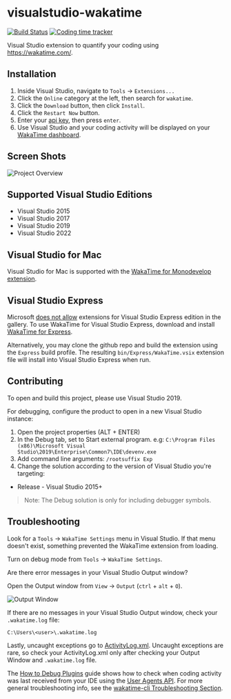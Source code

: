 # visualstudio-wakatime

[![Build Status](https://ci.appveyor.com/api/projects/status/pwyxjwo2q78ao3jl/branch/master?svg=true)](https://ci.appveyor.com/project/alanhamlett/visualstudio-wakatime/branch/master)
[![Coding time tracker](https://wakatime.com/badge/github/wakatime/visualstudio-wakatime.svg)](https://wakatime.com/badge/github/wakatime/visualstudio-wakatime)

Visual Studio extension to quantify your coding using <https://wakatime.com/>.

## Installation

1. Inside Visual Studio, navigate to `Tools` → `Extensions...`
2. Click the `Online` category at the left, then search for `wakatime`.
3. Click the `Download` button, then click `Install`.
4. Click the `Restart Now` button.
5. Enter your [api key](https://wakatime.com/settings#apikey), then press `enter`.
6. Use Visual Studio and your coding activity will be displayed on your [WakaTime dashboard](https://wakatime.com).

## Screen Shots

![Project Overview](Dev17/Assets/dashboard.png)

## Supported Visual Studio Editions

* Visual Studio 2015
* Visual Studio 2017
* Visual Studio 2019
* Visual Studio 2022

## Visual Studio for Mac

Visual Studio for Mac is supported with the [WakaTime for Monodevelop extension][monodevelop].

## Visual Studio Express

Microsoft [does not allow][express article] extensions for Visual Studio Express edition in the gallery.
To use WakaTime for Visual Studio Express, download and install [WakaTime for Express][latest release].

Alternatively, you may clone the github repo and build the extension using the `Express` build profile.
The resulting `bin/Express/WakaTime.vsix` extension file will install into Visual Studio Express when run.

## Contributing

To open and build this project, please use Visual Studio 2019.

For debugging, configure the product to open in a new Visual Studio instance:

1. Open the project properties (ALT + ENTER)
2. In the Debug tab, set to Start external program. e.g: ```C:\Program Files (x86)\Microsoft Visual Studio\2019\Enterprise\Common7\IDE\devenv.exe```
3. Add command line arguments: ```/rootsuffix Exp```
4. Change the solution according to the version of Visual Studio you're targeting:

* Release - Visual Studio 2015+

> Note: The Debug solution is only for including debugger symbols.

[latest release]: https://github.com/wakatime/visualstudio-wakatime/releases/latest
[legacy extension]: https://marketplace.visualstudio.com/items?itemName=WakaTime.WakaTime2010
[express article]: https://visualstudiomagazine.com/articles/2014/05/21/no-extensions-for-visual-studio-express.aspx

## Troubleshooting

Look for a `Tools` → `WakaTime Settings` menu in Visual Studio.
If that menu doesn't exist, something prevented the WakaTime extension from loading.

Turn on debug mode from `Tools` → `WakaTime Settings`.

Are there error messages in your Visual Studio Output window?

Open the Output window from `View` → `Output` (`ctrl` + `alt` + `O`).

![Output Window](Dev17/Assets/output-window.png)

If there are no messages in your Visual Studio Output window, check your `.wakatime.log` file:

`C:\Users\<user>\.wakatime.log`

Lastly, uncaught exceptions go to [ActivityLog.xml][activitylog]. Uncaught exceptions are rare, so check your ActivityLog.xml only after checking your Output Window and `.wakatime.log` file.

The [How to Debug Plugins][how to debug] guide shows how to check when coding activity was last received from your IDE using the [User Agents API][user agents api].
For more general troubleshooting info, see the [wakatime-cli Troubleshooting Section][wakatime-cli-help].

[wakatime-cli-help]: https://github.com/wakatime/wakatime#troubleshooting
[how to debug]: https://wakatime.com/faq#debug-plugins
[user agents api]: https://wakatime.com/developers#user_agents
[monodevelop]: https://wakatime.com/help/plugins/monodevelop
[activitylog]: http://blogs.msdn.com/b/visualstudio/archive/2010/02/24/troubleshooting-with-the-activity-log.aspx
